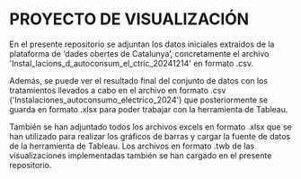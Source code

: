 # PROYECTO DE VISUALIZACIÓN

En el presente repositorio se adjuntan los datos iniciales extraídos de la plataforma de ‘dades obertes de Catalunya’, concretamente el archivo 'Instal_lacions_d_autoconsum_el_ctric_20241214' en formato .csv.

Además, se puede ver el resultado final del conjunto de datos con los tratamientos llevados a cabo en el archivo en formato .csv ('Instalaciones_autoconsumo_electrico_2024') que posteriormente se guarda en formato .xlsx para poder trabajar con la herramienta de Tableau. 

También se han adjuntado todos los archivos excels en formato .xlsx que se han utilizado para realizar los gráficos de barras y cargar la fuente de datos de la herramienta de Tableau. Los archivos en formato .twb de las visualizaciones implementadas también se han cargado en el presente repositorio. 
